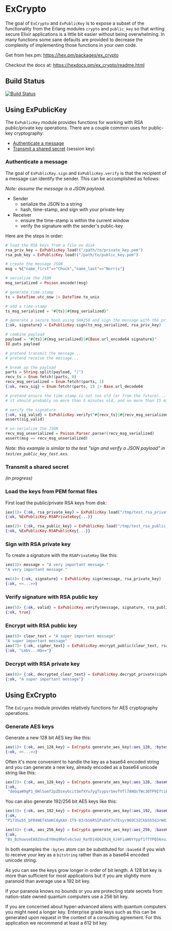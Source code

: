 # ExCrypto

The goal of `ExCrypto` and `ExPublicKey` is to expose a subset of the functionality from the Erlang modules `crypto` and `public_key` so that writing secure Elixir applications is a little bit easier without being overwhelming. In many functions some sane defaults are provided to decrease the complexity of implementing those functions in your own code.

Get from hex.pm: <https://hex.pm/packages/ex_crypto>

Checkout the docs at: <https://hexdocs.pm/ex_crypto/readme.html>

## Build Status

[![Build Status](https://travis-ci.org/ntrepid8/ex_crypto.svg?branch=master)](https://travis-ci.org/ntrepid8/ex_crypto)

## Using ExPublicKey

The `ExPublicKey` module provides functions for working with RSA public/private key operations. There are a couple common uses for public-key cryptography:

- [Authenticate a message](#authenticate-a-message)
- [Transmit a shared secret](#transmit-a-shared-secret) (session key)

### Authenticate a message

The goal of `ExPublicKey.sign` and `ExPublicKey.verify` is that the recipient of a message can identify the sender. This can be accomplished as follows:

*Note: assume the message is a JSON payload.*

- Sender
  - serialize the JSON to a string
  - hash, time-stamp, and sign with your private-key
- Receiver
  - ensure the time-stamp is within the current window
  - verify the signature with the sender's public-key

Here are the steps in order:

```elixir
# load the RSA keys from a file on disk
rsa_priv_key = ExPublicKey.load!("/path/to/private_key.pem")
rsa_pub_key = ExPublicKey.load!("/path/to/public_key.pem")

# create the message JSON
msg = %{"name_first"=>"Chuck","name_last"=>"Norris"}

# serialize the JSON
msg_serialized = Poison.encode!(msg)

# generate time-stamp
ts = DateTime.utc_now |> DateTime.to_unix

# add a time-stamp
ts_msg_serialized = "#{ts}|#{msg_serialized}"

# generate a secure hash using SHA256 and sign the message with the private key
{:ok, signature} = ExPublicKey.sign(ts_msg_serialized, rsa_priv_key)

# combine payload
payload = "#{ts}|#{msg_serialized}|#{Base.url_encode64 signature}"
IO.puts payload

# pretend transmit the message...
# pretend receive the message...

# break up the payload
parts = String.split(payload, "|")
recv_ts = Enum.fetch!(parts, 0)
recv_msg_serialized = Enum.fetch!(parts, 1)
{:ok, recv_sig} = Enum.fetch!(parts, 2) |> Base.url_decode64

# pretend ensure the time-stamp is not too old (or from the future)...
# it should probably no more than 5 minutes old, and no more than 15 minutes in the future

# verify the signature
{:ok, sig_valid} = ExPublicKey.verify("#{recv_ts}|#{recv_msg_serialized}", recv_sig, rsa_pub_key)
assert(sig_valid)

# un-serialize the JSON
recv_msg_unserialized = Poison.Parser.parse!(recv_msg_serialized)
assert(msg == recv_msg_unserialized)
```
*Note: this example is similar to the test "sign and verify a JSON payload" in `test/ex_public_key_test.exs`.*

### Transmit a shared secret

*(in progress)*

### Load the keys from PEM format files

First load the public/private RSA keys from disk:

```elixir
iex(1)> {:ok, rsa_private_key} = ExPublicKey.load("/tmp/test_rsa_private_key.pem")
{:ok, %ExPublicKey.RSAPrivateKey{...}}

iex(2)> {:ok, rsa_public_key} = ExPublicKey.load("/tmp/test_rsa_public_key.pem")
{:ok, %ExPublicKey.RSAPublicKey{...}}
```

### Sign with RSA private key

To create a signature with the `RSAPrivateKey` like this:

```elixir
iex(3)> message = "A very important message."
"A very important message."

ex(4)> {:ok, signature} = ExPublicKey.sign(message, rsa_private_key)
{:ok, <<...>>}
```

### Verify signature with RSA public key

```elixir
iex(5)> {:ok, valid} = ExPublicKey.verify(message, signature, rsa_public_key)
{:ok, true}
```

### Encrypt with RSA public key

```elixir
iex(6)> clear_text = "A super important message"
"A super important message"
iex(7)> {:ok, cipher_text} = ExPublicKey.encrypt_public(clear_text, rsa_public_key)
{:ok, "Lmbv...HQ=="}
```

### Decrypt with RSA private key

```elixir
iex(8)> {:ok, decrypted_clear_text} = ExPublicKey.decrypt_private(cipher_text, rsa_private_key)
{:ok, "A super important message"}
```

## Using ExCrypto

The `ExCrypto` module provides relatively functions for AES cryptography operations.

### Generate AES keys

Generate a new 128 bit AES key like this:

```elixir
iex(1)> {:ok, aes_128_key} = ExCrypto.generate_aes_key(:aes_128, :bytes)
{:ok, <<...>>}
```

Often it's more convenient to handle the key as a base64 encoded string and you can generate a new key, already encoded as a base64 unicode string like this:

```elixir
iex(2)> {:ok, aes_128_key} = ExCrypto.generate_aes_key(:aes_128, :base64)
{:ok,
 "deGqaW9gP1_0WlSomf2pZDzeyGcitSmfXYu7ygTsypsrSmvTVfl7ANQsTWc30TP9IftiBnmDlqkuU1ARzAN82Fo1NMJhvVi3iWkzYe9yusm0s3ymUh4Hs2O7oZCgJeavFwuHgrpk_79nyfe3HkSNoAVjNWv0ImOmLyClrPIa3qk="}
 ```

 You can also generate 192/256 bit AES keys like this:

 ```elixir
 iex(3)> {:ok, aes_192_key} = ExCrypto.generate_aes_key(:aes_192, :base64)
{:ok,
 "P173Su55_bFR4WEf4SmKC4yKAX-IT9-83rbS6RSIPxEHf7uTEvyr969C3ZCkbSh5dJrWd35zjYQM-l5DpGzdIztxCqvN9myGYUdrfn9D2PRh9Y7XgQWRqYJ6FE67EHcNgJWrxEQ_HRt5jBczoY-34AZAN3RVcVqXrwGZw6ISJcyKVc30nJOBS9N4QeQWw2bPrppfzA43-_hAVfjEKCUyPzi2zlG2WUsaeKS4vOOmVAzkC0IPbONqVtzlxiFwbr7I"}

iex(4)> {:ok, aes_256_key} = ExCrypto.generate_aes_key(:aes_256, :base64)
{:ok,
 "Bs_BzhuwseEA8ZUvuEY0mq9Rmlv6cSoU_RaYD14Q62HiN_kJ4FiaW0YYppf1ffYPQ56xuitxQtYAnaeP-Q5l1WPh5aExdwCG_PUm5g-MlOUA1XSSP2RvuQqAiHzazIzjGVSIcl0Gr7TSLPOoIQrPshMNaA4j3SGZ3lAOqO1quvXtDn-9Sxwr5dwV7VzOIvXRwb0GbZeYp8lnVJgeqHl8cEhUTfT_h9Pm7tU2CFeHZCDK8ntFT_t4q6VlcBcvw_Pj3CGcVSmpmCHMKW1brt6jXGBijqSTdbjYDZnCx2Q44VoYqMMZ1U2GnVyjc-ZuwugwGGqQ7UEqV_TOMjbK6Oxx-Q=="}
 ```

 In both examples the `:bytes` atom can be substituted for `:base64` if you wish to receive your key as a `bitstring` rather than as a base64 encoded unicode string.

 As you can see the keys grow longer in order of bit length.  A 128 bit key is more than sufficient for most applications but if you are slightly more paranoid than average use a 192 bit key.

 If your paranoia knows no bounds or you are protecting state secrets from nation-state owned quantum computers use a 256 bit key.

 If you are concerned about hyper-advanced aliens with quantum computers you might need a longer key. Enterprise grade keys such as this can be generated upon request in the context of a consulting agreement.  For this application we recommend at least a 612 bit key.
